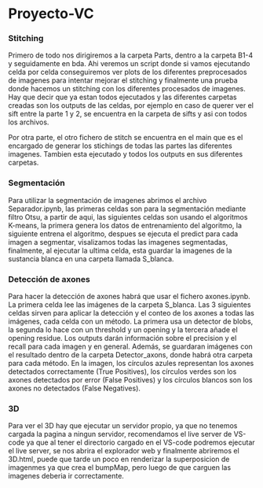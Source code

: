 # Proyecto-VC

### Stitching

Primero de todo nos dirigiremos a la carpeta Parts, dentro a la carpeta B1-4 y seguidamente en bda. Ahi veremos un script donde si vamos ejecutando celda por celda conseguiremos ver plots de los diferentes preprocesados de imagenes para intentar mejorar el stitching y finalmente una prueba donde hacemos un stitching con los diferentes procesados de imagenes.
Hay que decir que ya estan todos ejecutados y las diferentes carpetas creadas son los outputs de las celdas, por ejemplo en caso de querer ver el sift entre la parte 1 y 2, se encuentra en la carpeta de sifts y asi con todos los archivos.

Por otra parte, el otro fichero de stitch se encuentra en el main que es el encargado de generar los stichings de todas las partes las diferentes imagenes.
Tambien esta ejecutado y todos los outputs en sus diferentes carpetas.

### Segmentación
Para utilizar la segmentación de imagenes abrimos el archivo Separador.ipynb, las primeras celdas son para la segmentación mediante filtro Otsu, a partir de aqui, las siguientes celdas son usando el algoritmos K-means, la primera genera los datos de entrenamiento del algoritmo, la siguiente entrena el algoritmo, despues se ejecuta el predict para cada imagen a segmentar, visalizamos todas las imagenes segmentadas, finalmente, al ejecutar la ultima celda, esta guardar la imagenes de la sustancia blanca en una carpeta llamada S_blanca.

### Detección de axones
Para hacer la detección de axones habrá que usar el fichero axones.ipynb. La primera celda lee las imágenes de la carpeta S_blanca. Las 3 siguientes celdas sirven para aplicar la detección y el conteo de los axones a todas las imágenes, cada celda con un método. La primera usa un detector de blobs, la segunda lo hace con un threshold y un opening y la tercera añade el opening residue. Los outputs darán información sobre el precision y el recall para cada imagen y en general.
Además, se guardaran imágenes con el resultado dentro de la carpeta Detector_axons, donde habrá otra carpeta para cada método. En la imagen, los círculos azules representan los axones detectados correctamente (True Positives), los círculos verdes son los axones detectados por error (False Positives) y los círculos blancos son los axones no detectados (False Negatives).

### 3D
Para ver el 3D hay que ejecutar un servidor propio, ya que no tenemos cargada la pagina a ningun servidor, recomendamos el live server de VS-code ya que al tener el directorio cargado en el VS-code podremos ejecutar el live server, se nos abrira el explorador web y finalmente abriremos el 3D.html, puede que tarde un poco en renderizar la superposicion de imagenmes ya que crea el bumpMap, pero luego de que carguen las imagenes deberia ir correctamente.

